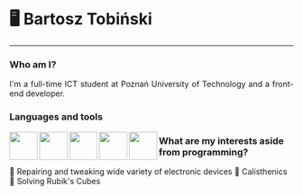 # 🖥️ Bartosz Tobiński
---
### Who am I?
<p align="justify">I'm a full-time ICT student at Poznań University of Technology and a front-end developer.</p>

### Languages and tools

<img align="left" padding="5px" width="50px" src="https://cdn.jsdelivr.net/gh/devicons/devicon/icons/html5/html5-original.svg" />          
<img align="left" padding="5px" width="50px" src="https://cdn.jsdelivr.net/gh/devicons/devicon/icons/css3/css3-original.svg" />
<img align="left" padding="5px" width="50px" src="https://cdn.jsdelivr.net/gh/devicons/devicon/icons/tailwindcss/tailwindcss-plain.svg" />
<img align="left" padding="5px" width="50px" src="https://cdn.jsdelivr.net/gh/devicons/devicon/icons/javascript/javascript-original.svg" />
<img align="left" padding="5px" width="50px" src="https://cdn.jsdelivr.net/gh/devicons/devicon/icons/react/react-original.svg" />

###

### What are my interests aside from programming?
🔧 Repairing and tweaking wide variety of electronic devices
🤸 Calisthenics
🧊 Solving Rubik's Cubes

